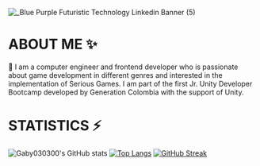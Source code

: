 ![_Blue Purple Futuristic Technology Linkedin Banner (5)](https://github.com/Gaby030300/Gaby030300/assets/44000056/36731204-e6d9-429e-b859-d20dc1ebf9e6)
# ABOUT ME ✨
 💬 I am a computer engineer and frontend developer who is passionate about game development in different genres and interested in the implementation of Serious Games. I am part of the first Jr. Unity Developer Bootcamp developed by Generation Colombia with the support of Unity.
# STATISTICS ⚡
![Gaby030300's GitHub stats](https://github-readme-stats.vercel.app/api?username=Gaby030300&show_icons=true&theme=radical)
[![Top Langs](https://github-readme-stats.vercel.app/api/top-langs/?username=Gaby030300&layout=compact&show_icons=true&theme=radical&align=center)](https://github.com/Gaby030300/github-readme-stats)
[![GitHub Streak](https://github-readme-streak-stats.herokuapp.com/?user=Gaby030300&show_icons=true&theme=radical)](https://git.io/streak-stats)

<!--
**Gaby030300/Gaby030300** is a ✨ _special_ ✨ repository because its `README.md` (this file) appears on your GitHub profile.

Here are some ideas to get you started:

- 🔭 I’m currently working on ... Something
- 🌱 I’m currently learning ...
- 👯 I’m looking to collaborate on ...
- 🤔 I’m looking for help with ...
- 💬 Ask me about ...
- 📫 How to reach me: ...
- 😄 Pronouns: ...
- ⚡ Fun fact: ...
-->
